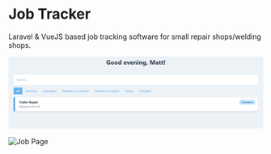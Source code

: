 # Job Tracker

Laravel & VueJS based job tracking software for small repair shops/welding shops.

![Jobs Page](https://github.com/mattarnster/job-tracker/raw/master/jobs.png)

![Job Page](https://github.com/mattarnster/job-tracker/raw/master/job/.png)
